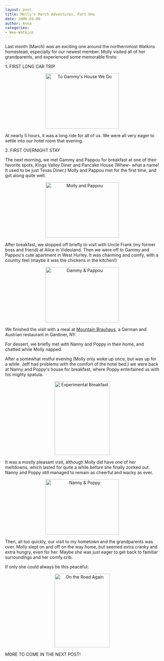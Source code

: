 ```yaml
---
layout: post
title: Molly's March Adventures, Part One
date: 2006-04-09
author: Anna
categories:
- Wee-Watkins
---
```


Last month (March) was an exciting one around the northernmost Watkins homestead, especially for our newest member. Molly visited all of her grandparents, and experienced some memorable firsts:

1\. FIRST LONG CAR TRIP

<div class="figure" align="center"><a href="http://newburyportion.com/gallery/show/recent/photo/126018648"><img class="photo" src="http://static.flickr.com/36/126018648_96313087a4_m.jpg" width="240" height="180" alt="To Gammy's House We Go" border="0" /></a> </div>

At nearly 5 hours, it was a long ride for all of us. We were all very eager to settle into our hotel room that evening.

2\. FIRST OVERNIGHT STAY

The next morning, we met Gammy and Pappou for breakfast at one of their favorite spots, Kings Valley Diner and Pancake House (Whew- what a name! It used to be just Texas Diner.) Molly and Pappou met for the first time, and got along quite well. 

<div class="figure" align="center"><a href="http://newburyportion.com/gallery/show/recent/photo/126095852"><img class="photo" src="http://static.flickr.com/50/126095852_6c52d1a375_m.jpg" width="240" height="180" alt="Molly and Pappou" border="0" /></a> </div>

After breakfast, we stopped off briefly to visit with Uncle Frank (my former boss and friend) at Alice in Videoland. Then we were off to Gammy and Pappou's cute apartment in West Hurley. It was charming and comfy, with a country feel (maybe it was the chickens in the kitchen!)

<div class="figure" align="center"><a href="http://newburyportion.com/gallery/show/recent/photo/126024473"><img class="photo" src="http://static.flickr.com/44/126024473_3e4e84dcfc_m.jpg" width="240" height="180" alt="Gammy &amp; Pappou" border="0" /></a> </div>

We finished the visit with a meal at <a href="http://www.mountainbrauhaus.com/">Mountain Brauhaus</a>, a German and Austrian restaurant in Gardiner, NY.

For dessert, we briefly met with Nanny and Poppy in their home, and chatted while Molly napped. 

After a somewhat restful evening (Molly only woke up once, but was up for a while. Jeff had problems with the comfort of the hotel bed.) we were back at Nanny and Poppy's house for breakfast, where Poppy entertained us with his mighty spatula.

<div class="figure" align="center"><a href="http://newburyportion.com/gallery/show/recent/photo/126075687"><img class="photo" src="http://static.flickr.com/55/126075687_f368932bd2_m.jpg" width="180" height="240" alt="Experimental Breakfast" border="0" /></a> </div>

It was a mostly pleasant visit, although Molly did have one of her meltdowns, which lasted for quite a while before she finally zonked out. Nanny and Poppy still managed to remain as cheerful and wacky as ever.

<div class="figure" align="center"><a href="http://newburyportion.com/gallery/show/recent/photo/126050128"><img class="photo" src="http://static.flickr.com/1/126050128_3328eaeb3f_m.jpg" width="240" height="180" alt="Nanny &amp; Poppy" border="0" /></a> </div>

Then, all too quickly, our visit to my hometown and the grandparents was over. Molly slept on and off on the way home, but seemed extra cranky and extra hungry, even for her. Maybe she was just eager to get back to familiar surroundings and her comfy crib.

If only she could always be this peaceful:

<div class="figure" align="center"><a href="http://newburyportion.com/gallery/show/recent/photo/126017432"><img class="photo" src="http://static.flickr.com/41/126017432_8d172172d7_m.jpg" width="180" height="240" alt="On the Road Again" border="0" /></a> </div>


MORE TO COME IN THE NEXT POST!